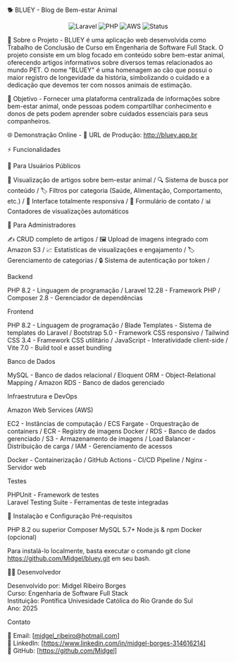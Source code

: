 🐕 BLUEY - Blog de Bem-estar Animal
<div align="center">
  <img src="https://img.shields.io/badge/Laravel-12.28-red?style=for-the-badge&logo=laravel" alt="Laravel">
  <img src="https://img.shields.io/badge/PHP-8.2.12-blue?style=for-the-badge&logo=php" alt="PHP">
  <img src="https://img.shields.io/badge/AWS-Production-orange?style=for-the-badge&logo=amazon-aws" alt="AWS">
  <img src="https://img.shields.io/badge/Status-Online-brightgreen?style=for-the-badge" alt="Status">
</div>

📖 Sobre o Projeto - 
BLUEY é uma aplicação web desenvolvida como Trabalho de Conclusão de Curso em Engenharia de Software Full Stack. O projeto consiste em um blog focado em conteúdo sobre bem-estar animal, oferecendo artigos informativos sobre diversos temas relacionados ao mundo PET.
O nome "BLUEY" é uma homenagem ao cão que possui o maior registro de longevidade da história, simbolizando o cuidado e a dedicação que devemos ter com nossos animais de estimação.

🎯 Objetivo - 
Fornecer uma plataforma centralizada de informações sobre bem-estar animal, onde pessoas podem compartilhar conhecimento e donos de pets podem aprender sobre cuidados essenciais para seus companheiros.

🌐 Demonstração Online - 
🔗 URL de Produção: http://bluey.app.br

⚡ Funcionalidades

👥 Para Usuários Públicos

📰 Visualização de artigos sobre bem-estar animal /
🔍 Sistema de busca por conteúdo /
🏷️ Filtros por categoria (Saúde, Alimentação, Comportamento, etc.) /
📱 Interface totalmente responsiva /
📧 Formulário de contato /
📊 Contadores de visualizações automáticos

🔐 Para Administradores

✍️ CRUD completo de artigos /
🖼️ Upload de imagens integrado com Amazon S3 /
📈 Estatísticas de visualizações e engajamento /
🏷️ Gerenciamento de categorias /
🔒 Sistema de autenticação por token /

Backend

PHP 8.2 - Linguagem de programação /
Laravel 12.28 - Framework PHP /
Composer 2.8 - Gerenciador de dependências

Frontend

PHP 8.2 - Linguagem de programação /
Blade Templates - Sistema de templates do Laravel /
Bootstrap 5.0 - Framework CSS responsivo /
Tailwind CSS 3.4 - Framework CSS utilitário /
JavaScript - Interatividade client-side /
Vite 7.0 - Build tool e asset bundling 

Banco de Dados

MySQL - Banco de dados relacional /
Eloquent ORM - Object-Relational Mapping /
Amazon RDS - Banco de dados gerenciado 

Infraestrutura e DevOps

Amazon Web Services (AWS)

EC2 - Instâncias de computação /
ECS Fargate - Orquestração de containers /
ECR - Registry de imagens Docker /
RDS - Banco de dados gerenciado /
S3 - Armazenamento de imagens /
Load Balancer - Distribuição de carga /
IAM - Gerenciamento de acessos


Docker - Containerização /
GitHub Actions - CI/CD Pipeline /
Nginx - Servidor web

Testes

PHPUnit - Framework de testes   
Laravel Testing Suite - Ferramentas de teste integradas

🚀 Instalação e Configuração
Pré-requisitos

PHP 8.2 ou superior
Composer
MySQL 5.7+
Node.js & npm
Docker (opcional)

Para instalá-lo localmente, basta executar o comando git clone https://github.com/Midgel/bluey.git em seu bash.

👨‍💻 Desenvolvedor

Desenvolvido por: Midgel Ribeiro Borges     
Curso: Engenharia de Software Full Stack     
Instituição: Pontífica Univesidade Católica do Rio Grande do Sul    
Ano: 2025 

Contato

📧 Email: [midgel_ribeiro@hotmail.com]  
💼 LinkedIn: [https://www.linkedin.com/in/midgel-borges-314616214]  
🐙 GitHub: [https://github.com/Midgel]